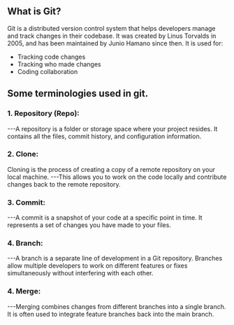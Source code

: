 ## What is Git?
Git is a distributed version control system that helps developers manage and track changes in their codebase. It was created by Linus Torvalds in 2005, and has been maintained by Junio Hamano since then.
It is used for:
* Tracking code changes
* Tracking who made changes
* Coding collaboration

## Some terminologies used in git.

### 1. Repository (Repo):
---A repository is a folder or storage space where your project resides. It contains all the files, commit history, and configuration information.

### 2. Clone:
Cloning is the process of creating a copy of a remote repository on your local machine.
---This allows you to work on the code locally and contribute changes back to the remote repository.

### 3. Commit:
---A commit is a snapshot of your code at a specific point in time. It represents a set of changes you have made to your files.
### 4. Branch:
---A branch is a separate line of development in a Git repository. Branches allow multiple developers to work on different features or fixes simultaneously without interfering with each other.

### 4. Merge:
---Merging combines changes from different branches into a single branch. It is often used to integrate feature branches back into the main branch.

